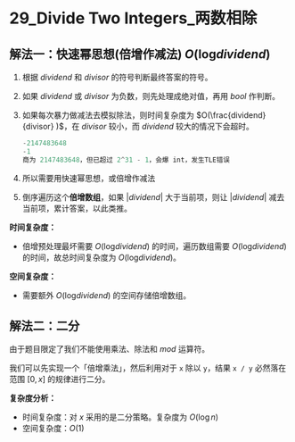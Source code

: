 # 29_Divide Two Integers_两数相除

## 解法一：快速幂思想(倍增作减法) $O(\log_{}{dividend})$

1. 根据 $dividend$ 和 $divisor$ 的符号判断最终答案的符号。

2. 如果 $dividend$ 或 $divisor$ 为负数，则先处理成绝对值，再用 $bool$ 作判断。

3. 如果每次暴力做减法去模拟除法，则时间复杂度为 $O(\frac{dividend}{divisor} )$，在 $divisor$ 较小，而 $dividend$ 较大的情况下会超时。

    ```cpp
    -2147483648
    -1
    商为 2147483648，但已超过 2^31 - 1，会爆 int，发生TLE错误
    ```

4. 所以需要用快速幂思想，或倍增作减法

5. 倒序遍历这个**倍增数组**，如果 $|dividend|$ 大于当前项，则让 $|dividend|$ 减去当前项，累计答案，以此类推。

**时间复杂度：**

- 倍增预处理最坏需要 $O(\log_{}{dividend})$ 的时间，遍历数组需要 $O(\log_{}{dividend})$ 的时间，故总时间复杂度为 $O(\log_{}{dividend})$。

**空间复杂度：**

- 需要额外 $O(\log_{}{dividend})$ 的空间存储倍增数组。

## 解法二：二分

由于题目限定了我们不能使用乘法、除法和 $mod$ 运算符。

我们可以先实现一个「倍增乘法」，然后利用对于 `x` 除以 `y`，结果 `x / y` 必然落在范围 $[0, x]$ 的规律进行二分。

**复杂度分析：**

- 时间复杂度：对 $x$ 采用的是二分策略。复杂度为 $O(\log{n})$
- 空间复杂度：$O(1)$